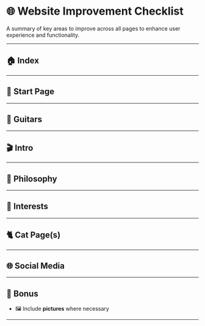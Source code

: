 # 🌐 Website Improvement Checklist

A summary of key areas to improve across all pages to enhance user experience and functionality.

---

## 🏠 Index

---

## 🚀 Start Page

---

## 🎸 Guitars

---

## 🎬 Intro

---

## 📜 Philosophy

---

## 🧠 Interests

---

## 🐈 Cat Page(s)

---

## 🌐 Social Media

---

## 🎁 Bonus

- 🖼️ Include **pictures** where necessary

---
